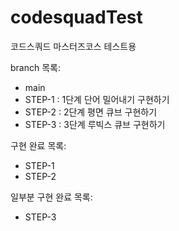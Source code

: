 # codesquadTest
코드스쿼드 마스터즈코스 테스트용  

branch 목록:
* main
* STEP-1 : 1단계 단어 밀어내기 구현하기
* STEP-2 : 2단계 평면 큐브 구현하기
* STEP-3 : 3단계 루빅스 큐브 구현하기

구현 완료 목록:
* STEP-1
* STEP-2

일부분 구현 완료 목록:
* STEP-3
